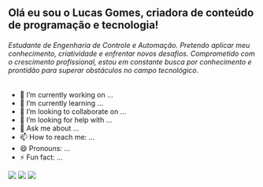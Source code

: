 ## Olá eu sou o Lucas Gomes, criadora de conteúdo de programação e tecnologia!
###### Estudante de Engenharia de Controle e Automação. Pretendo aplicar meu conhecimento, criatividade e enfrentar novos desafios. Comprometido com o crescimento profissional, estou em constante busca por conhecimento e prontidão para superar obstáculos no campo tecnológico.
- 🔭 I’m currently working on ...
- 🌱 I’m currently learning ...
- 👯 I’m looking to collaborate on ...
- 🤔 I’m looking for help with ...
- 💬 Ask me about ...
- 📫 How to reach me: ...
- 😄 Pronouns: ...
- ⚡ Fun fact: ...

<div> 
  <a href="www.linkedin.com/in/lucas-gomes-7a0143264" target="_blank"><img src="https://img.shields.io/badge/-LinkedIn-%230077B5?style=for-the-badge&logo=linkedin&logoColor=white" target="_blank"></a>
  <a href = "mailto:contatolucasfgomes68@gmail.com"><img src="https://img.shields.io/badge/-Gmail-%23333?style=for-the-badge&logo=gmail&logoColor=white" target="_blank"></a>
  <a href="https://www.youtube.com/channel/UC_-uuuZbY0AAt9CViNzvc-Q" target="_blank"><img src="https://img.shields.io/badge/YouTube-FF0000?style=for-the-badge&logo=youtube&logoColor=white" target="_blank"></a>

</div>
